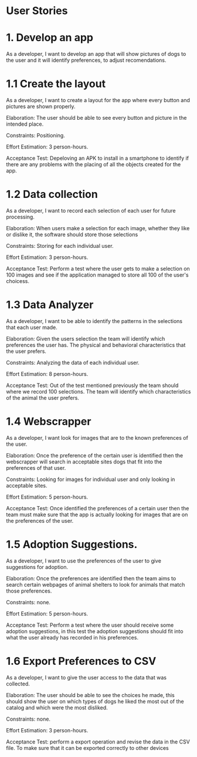 # User Stories

# 1. Develop an app
As a developer, I want to develop an app that will show pictures of dogs to the user and it will identify preferences, to adjust recomendations.

# 1.1 Create the layout
As a developer, I want to create a layout for the app where every button and pictures are shown properly.

Elaboration: The user should be able to see every button and picture in the intended place.

Constraints: Positioning.

Effort Estimation: 3 person-hours.

Acceptance Test: Depeloving an APK to install in a smartphone to identify if there are any problems with the placing of all the objects created for the app.

# 1.2 Data collection
As a developer, I want to record each selection of each user for future processing.

Elaboration: When users make a selection for each image, whether they like or dislike it, the software should store those selections

Constraints: Storing for each individual user.

Effort Estimation: 3 person-hours.

Acceptance Test: Perform a test where the user gets to make a selection on 100 images and see if the application managed to store all 100 of the user's choicess.

# 1.3 Data Analyzer
As a developer, I want to be able to identify the patterns in the selections that each user made. 

Elaboration: Given the users selection the team will identify which preferences the user has. The physical and behavioral characteristics that the user prefers.

Constraints: Analyzing the data of each individual user.

Effort Estimation: 8 person-hours.

Acceptance Test: Out of the test mentioned previously the team should where we record 100 selections. The team will identify which characteristics of the animal the user prefers.


# 1.4 Webscrapper
As a developer, I want look for images that are to the known preferences of the user.

Elaboration: Once the preference of the certain user is identified then the webscrapper will search in acceptable sites dogs that fit into the preferences of that user.

Constraints: Looking for images for individual user and only looking in acceptable sites.

Effort Estimation: 5 person-hours.

Acceptance Test: Once identified the preferences of a certain user then the team must make sure that the app is actually looking for images that are on the preferences of the user.

# 1.5 Adoption Suggestions.
As a developer, I want to use the preferences of the user to give suggestions for adoption.

Elaboration: Once the preferences are identified then the team aims to search certain webpages of animal shelters to look for animals that match those preferences.

Constraints: none.

Effort Estimation: 5 person-hours.

Acceptance Test: Perform a test where the user should receive some adoption suggestions, in this test the adoption suggestions should fit into what the user already has recorded in his preferences.

# 1.6 Export Preferences to CSV
As a developer, I want to give the user access to the data that was collected.

Elaboration: The user should be able to see the choices he made, this should show the user on which types of dogs he liked the most out of the catalog and which were the most disliked.

Constraints: none.

Effort Estimation: 3 person-hours.

Acceptance Test: perform a export operation and revise the data in the CSV file. To make sure that it can be exported correctly to other devices 
